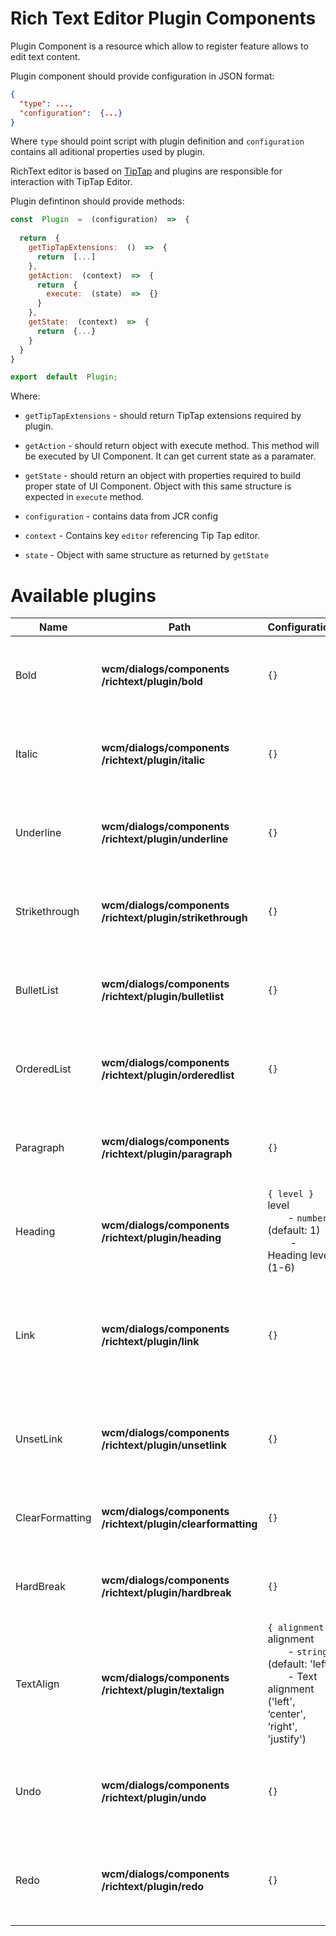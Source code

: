 # Rich Text Editor Plugin Components
Plugin Component is a resource which allow to register feature allows to edit text content.

Plugin component should provide configuration in JSON format:

```json
{  
  "type": ...,  
  "configuration":  {...}  
}
```

Where `type` should point script with plugin definition and `configuration` contains all aditional properties used by plugin.

RichText editor is based on [TipTap](https://tiptap.dev/ "https://tiptap.dev/") and plugins are responsible for interaction with TipTap Editor.

Plugin defintinon should provide methods:

```js
const  Plugin  =  (configuration)  =>  {  
 
  return  {  
    getTipTapExtensions:  ()  =>  {  
      return  [...]  
    },    
    getAction:  (context)  =>  {  
      return  {
        execute:  (state)  =>  {}
      }  
    },  
    getState:  (context)  =>  {  
      return  {...}  
    }  
  }  
}  

export  default  Plugin;
```

Where:

- `getTipTapExtensions` - should return TipTap extensions required by plugin.

- `getAction` - should return object with execute method. This method will be executed by UI Component. It can get current state as a paramater.

- `getState` - should return an object with properties required to build proper state of UI Component. Object with this same structure is expected in `execute` method.

- `configuration` - contains data from JCR config

- `context` - Contains key `editor` referencing Tip Tap editor.

- `state` - Object with same structure as returned by `getState`

# Available plugins

| Name            | Path                                                            | Configuration                                                                                                                                            | Interfaces                                                                                                                            | Example Usage                                                                                                        |
|-----------------|-----------------------------------------------------------------|----------------------------------------------------------------------------------------------------------------------------------------------------------|---------------------------------------------------------------------------------------------------------------------------------------|----------------------------------------------------------------------------------------------------------------------|
| Bold            | **wcm/dialogs/components</br>/richtext/plugin/bold**            | `{}`                                                                                                                                                     | getAction: </br> ```{ execute({}) => {...} }``` </br> getState: </br> ``` { isActive: ... } ```                                       | ```"plugin": {"sling:resourceType": "wcm/dialogs/components/richtext/plugin/bold"}```                                |
| Italic          | **wcm/dialogs/components</br>/richtext/plugin/italic**          | `{}`                                                                                                                                                     | getAction: </br> ```{ execute({}) => {...} }``` </br> getState: </br> ``` { isActive: ... } ```                                       | ```"plugin": {"sling:resourceType": "wcm/dialogs/components/richtext/plugin/italic"}```                              |
| Underline       | **wcm/dialogs/components</br>/richtext/plugin/underline**       | `{}`                                                                                                                                                     | getAction: </br> ```{ execute({}) => {...} }``` </br> getState: </br> ``` { isActive: ... } ```                                       | ```"plugin": {"sling:resourceType": "wcm/dialogs/components/richtext/plugin/underline"}```                           |
| Strikethrough   | **wcm/dialogs/components</br>/richtext/plugin/strikethrough**   | `{}`                                                                                                                                                     | getAction: </br> ```{ execute({}) => {...} }``` </br> getState: </br> ``` { isActive: ... } ```                                       | ```"plugin": {"sling:resourceType": "wcm/dialogs/components/richtext/plugin/strikethrough"}```                       |
| BulletList      | **wcm/dialogs/components</br>/richtext/plugin/bulletlist**      | `{}`                                                                                                                                                     | getAction: </br> ```{ execute({}) => {...} }``` </br> getState: </br> ``` { isActive: ... } ```                                       | ```"plugin": {"sling:resourceType": "wcm/dialogs/components/richtext/plugin/bulletlist"}```                          |
| OrderedList     | **wcm/dialogs/components</br>/richtext/plugin/orderedlist**     | `{}`                                                                                                                                                     | getAction: </br> ```{ execute({}) => {...} }``` </br> getState: </br> ``` { isActive: ... } ```                                       | ```"plugin": {"sling:resourceType": "wcm/dialogs/components/richtext/plugin/orderedlist"}```                         |
| Paragraph       | **wcm/dialogs/components</br>/richtext/plugin/paragraph**       | `{}`                                                                                                                                                     | getAction: </br> ```{ execute({}) => {...} }``` </br> getState: </br> ``` { isActive: ... } ```                                       | ```"plugin": {"sling:resourceType": "wcm/dialogs/components/richtext/plugin/paragraph"}```                           |
| Heading         | **wcm/dialogs/components</br>/richtext/plugin/heading**         | `{ level }` </br> level </br> &emsp;&emsp;- `number` (default: 1) </br> &emsp;&emsp; - Heading level (1-6)                                               | getAction: </br> ```{ execute({}) => {...} }``` </br> getState: </br> ``` { isActive: ... } ```                                       | ```"plugin": {"sling:resourceType": "wcm/dialogs/components/richtext/plugin/heading", "level": "3"}```               |
| Link            | **wcm/dialogs/components</br>/richtext/plugin/link**            | `{}`                                                                                                                                                     | getAction: </br> ```{ execute({ href, target }) => {...} }``` </br> getState: </br> ``` { isActive: ..., href: ..., target: ... } ``` | ```"plugin": {"sling:resourceType": "wcm/dialogs/components/richtext/plugin/link"}```                                |
| UnsetLink       | **wcm/dialogs/components</br>/richtext/plugin/unsetlink**       | `{}`                                                                                                                                                     | getAction: </br> ```{ execute({}) => {...} }``` </br> getState: </br> ``` { isDisabled: ... } ```                                     | ```"plugin": {"sling:resourceType": "wcm/dialogs/components/richtext/plugin/unsetlink"}```                           |
| ClearFormatting | **wcm/dialogs/components</br>/richtext/plugin/clearformatting** | `{}`                                                                                                                                                     | getAction: </br> ```{ execute({}) => {...} }``` </br> getState: </br> ``` {} ```                                                      | ```"plugin": {"sling:resourceType": "wcm/dialogs/components/richtext/plugin/clearformatting"}```                     |
| HardBreak       | **wcm/dialogs/components</br>/richtext/plugin/hardbreak**       | `{}`                                                                                                                                                     | getAction: </br> ```{ execute({}) => {...} }``` </br> getState: </br> ``` {} ```                                                      | ```"plugin": {"sling:resourceType": "wcm/dialogs/components/richtext/plugin/hardbreak"}```                           |
| TextAlign       | **wcm/dialogs/components</br>/richtext/plugin/textalign**       | `{ alignment }` </br> alignment </br> &emsp;&emsp;- `string` (default: 'left') </br> &emsp;&emsp;- Text alignment ('left', ‘center', ‘right', 'justify') | getAction: </br> ```{ execute({}) => {...} }``` </br> getState: </br> ``` { isActive: ... } ```                                       | ```"plugin": {"sling:resourceType": "wcm/dialogs/components/richtext/plugin/textalignment", "alignment": "right"}``` |
| Undo            | **wcm/dialogs/components</br>/richtext/plugin/undo**            | `{}`                                                                                                                                                     | getAction: </br> ```{ execute({}) => {...} }``` </br> getState: </br> ``` { isDisabled: ... } ```                                     | ```"plugin": {"sling:resourceType": "wcm/dialogs/components/richtext/plugin/undo"}```                                |
| Redo            | **wcm/dialogs/components</br>/richtext/plugin/redo**            | `{}`                                                                                                                                                     | getAction: </br> ```{ execute({}) => {...} }``` </br> getState: </br> ``` { isDisabled: ... } ```                                     | ```"plugin": {"sling:resourceType": "wcm/dialogs/components/richtext/plugin/redo"}```                                |
